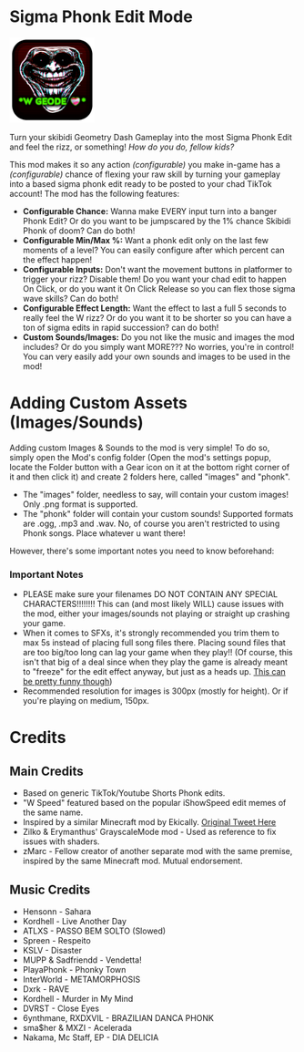 # Sigma Phonk Edit Mode
<img src="logo.png" width="150" alt="the mod's logo" />

Turn your skibidi Geometry Dash Gameplay into the most Sigma Phonk Edit and feel the rizz, or something! *How do you do, fellow kids?*

This mod makes it so any action *(configurable)* you make in-game has a *(configurable)* chance of flexing your raw skill by turning your gameplay into a based sigma phonk edit ready to be posted to your chad TikTok account!
The mod has the following features:

- **Configurable Chance:** Wanna make EVERY input turn into a banger Phonk Edit? Or do you want to be jumpscared by the 1% chance Skibidi Phonk of doom? Can do both!
- **Configurable Min/Max %:** Want a phonk edit only on the last few moments of a level? You can easily configure after which percent can the effect happen!
- **Configurable Inputs:** Don't want the movement buttons in platformer to trigger your rizz? Disable them! Do you want your chad edit to happen On Click, or do you want it On Click Release so you can flex those sigma wave skills? Can do both!
- **Configurable Effect Length:** Want the effect to last a full 5 seconds to really feel the W rizz? Or do you want it to be shorter so you can have a ton of sigma edits in rapid succession? can do both!
- **Custom Sounds/Images:** Do you not like the music and images the mod includes? Or do you simply want MORE??? No worries, you're in control! You can very easily add your own sounds and images to be used in the mod!

# Adding Custom Assets (Images/Sounds)
Adding custom Images & Sounds to the mod is very simple! To do so, simply open the Mod's config folder (Open the mod's settings popup, locate the Folder button with a Gear icon on it at the bottom right corner of it and then click it) and create 2 folders here, called "images" and "phonk".

- The "images" folder, needless to say, will contain your custom images! Only .png format is supported.
- The "phonk" folder will contain your custom sounds! Supported formats are .ogg, .mp3 and .wav. No, of course you aren't restricted to using Phonk songs. Place whatever u want there!

However, there's some important notes you need to know beforehand:

### Important Notes
- PLEASE make sure your filenames DO NOT CONTAIN ANY SPECIAL CHARACTERS!!!!!!!! This can (and most likely WILL) cause issues with the mod, either your images/sounds not playing or straight up crashing your game.
- When it comes to SFXs, it's strongly recommended you trim them to max 5s instead of placing full song files there. Placing sound files that are too big/too long can lag your game when they play!! (Of course, this isn't that big of a deal since when they play the game is already meant to "freeze" for the edit effect anyway, but just as a heads up. [This can be pretty funny though](https://x.com/DeepResonanceX/status/1980916712569729245))
- Recommended resolution for images is 300px (mostly for height). Or if you're playing on medium, 150px.

# Credits
## Main Credits
- Based on generic TikTok/Youtube Shorts Phonk edits.
- "W Speed" featured based on the popular iShowSpeed edit memes of the same name.
- Inspired by a similar Minecraft mod by Ekically. [Original Tweet Here](https://x.com/Ekically/status/1979313933065555996)
- Zilko & Erymanthus' GrayscaleMode mod - Used as reference to fix issues with shaders.
- zMarc - Fellow creator of another separate mod with the same premise, inspired by the same Minecraft mod. Mutual endorsement.

## Music Credits
- Hensonn - Sahara  
- Kordhell - Live Another Day
- ATLXS - PASSO BEM SOLTO (Slowed)
- Spreen - Respeito
- KSLV - Disaster
- MUPP & Sadfriendd - Vendetta!
- PlayaPhonk - Phonky Town
- InterWorld - METAMORPHOSIS
- Dxrk - RAVE
- Kordhell - Murder in My Mind
- DVRST - Close Eyes
- 6ynthmane, RXDXVIL - BRAZILIAN DANCA PHONK
- sma$her & MXZI - Acelerada
- Nakama, Mc Staff, EP - DIA DELICIA